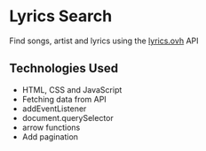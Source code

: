 # Lyrics Search

Find songs, artist and lyrics using the [lyrics.ovh](https://lyrics.ovh) API

## Technologies Used
* HTML, CSS and JavaScript
* Fetching data from API
* addEventListener
* document.querySelector
* arrow functions
* Add pagination
